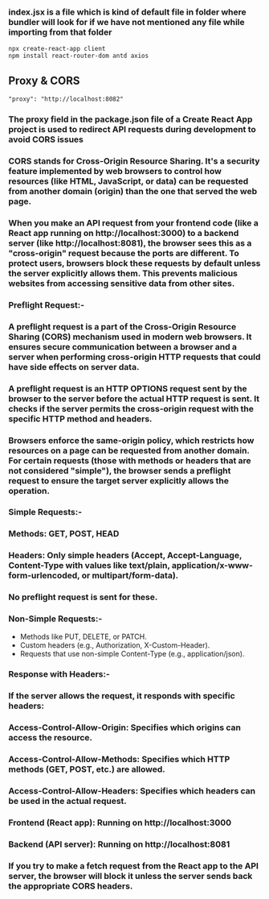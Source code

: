 ### index.jsx is a file which is kind of default file in folder where bundler will look for if we have not mentioned any file while importing from that folder

```
npx create-react-app client
npm install react-router-dom antd axios
```

## Proxy & CORS
```
"proxy": "http://localhost:8082"
```
### The proxy field in the package.json file of a Create React App project is used to redirect API requests during development to avoid CORS issues
### CORS stands for Cross-Origin Resource Sharing. It's a security feature implemented by web browsers to control how resources (like HTML, JavaScript, or data) can be requested from another domain (origin) than the one that served the web page.
### When you make an API request from your frontend code (like a React app running on http://localhost:3000) to a backend server (like http://localhost:8081), the browser sees this as a "cross-origin" request because the ports are different. To protect users, browsers block these requests by default unless the server explicitly allows them. This prevents malicious websites from accessing sensitive data from other sites.
### Preflight Request:- 
### A preflight request is a part of the Cross-Origin Resource Sharing (CORS) mechanism used in modern web browsers. It ensures secure communication between a browser and a server when performing cross-origin HTTP requests that could have side effects on server data.
### A preflight request is an HTTP OPTIONS request sent by the browser to the server before the actual HTTP request is sent. It checks if the server permits the cross-origin request with the specific HTTP method and headers.
### Browsers enforce the same-origin policy, which restricts how resources on a page can be requested from another domain. For certain requests (those with methods or headers that are not considered "simple"), the browser sends a preflight request to ensure the target server explicitly allows the operation.
### Simple Requests:-
### Methods: GET, POST, HEAD
### Headers: Only simple headers (Accept, Accept-Language, Content-Type with values like text/plain, application/x-www-form-urlencoded, or multipart/form-data).
### No preflight request is sent for these.
### Non-Simple Requests:-
- Methods like PUT, DELETE, or PATCH.
- Custom headers (e.g., Authorization, X-Custom-Header).
- Requests that use non-simple Content-Type (e.g., application/json).
### Response with Headers:-
### If the server allows the request, it responds with specific headers: 
### Access-Control-Allow-Origin: Specifies which origins can access the resource.
### Access-Control-Allow-Methods: Specifies which HTTP methods (GET, POST, etc.) are allowed.
### Access-Control-Allow-Headers: Specifies which headers can be used in the actual request.
### Frontend (React app): Running on http://localhost:3000
### Backend (API server): Running on http://localhost:8081
### If you try to make a fetch request from the React app to the API server, the browser will block it unless the server sends back the appropriate CORS headers.
